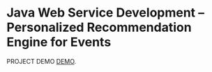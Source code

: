 # Java Web Service Development – Personalized Recommendation Engine for Events
PROJECT DEMO [DEMO](http://18.221.144.80/Jupiter/).
